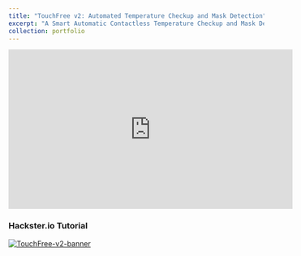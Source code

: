 ```yaml
---
title: "TouchFree v2: Automated Temperature Checkup and Mask Detection"
excerpt: "A Smart Automatic Contactless Temperature Checkup and Mask Detection Kiosk using Facial Landmarking and Deep Learning for under $100.<br/><br/><img src='/images/TouchFree-v2.jpeg'>"
collection: portfolio
---
```


<iframe width="560" height="315" src="https://www.youtube.com/embed/HFBD5NxqAko" title="YouTube video player" frameborder="0" allow="accelerometer; autoplay; clipboard-write; encrypted-media; gyroscope; picture-in-picture" allowfullscreen></iframe>

### Hackster.io Tutorial
<a href="https://www.hackster.io/sakshambhutani2001/touchfree-automated-temperature-checkup-and-mask-detection-2cc337">
    <img alt="TouchFree-v2-banner" src="https://www.sakshambhutani.xyz/images/TouchFree-v2-banner.png">
</a>